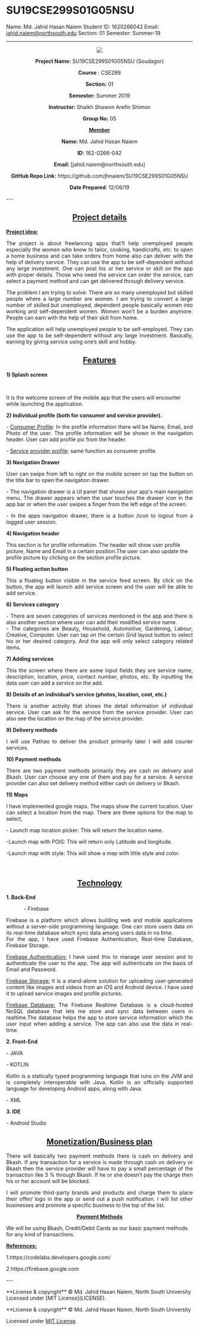 # SU19CSE299S01G05NSU

Name: Md. Jahid Hasan Naiem
Student ID: 1620266042
Email: jahid.naiem@northsouth.edu
Section: 01
Semester: Summer-19

---
<p align="center"><img src="https://github.com/nsusas3/SU19CSE299S01G05NSU/blob/master/Mockup/North-South-University-logo-03.png" /></p>
<p align="center"><strong>Project Name:</strong>&nbsp;SU19CSE299S01G05NSU (Soudagor)</p>
<p align="center"><strong>Course</strong> : CSE299</p>
<p align="center"><strong>Section:</strong> 01</p>
<p align="center"><strong>Semester:</strong> Summer 2019</p>
<p align="center"><strong>Instructor:</strong> Shaikh Shawon Arefin Shimon</p>
<p align="center"><strong>Group No:</strong> 05</p>
<p align="center"><ins><strong><u>Member</u></strong></ins></p>
<p align="center"><strong>Name:&nbsp;</strong>Md. Jahid Hasan Naiem</p>
<p align="center"><strong>ID:</strong> 162-0266-042</p>
<p align="center"><strong>Email:</strong> [jahid.naiem@northsouth.edu]</p>
<p align="center"><strong>GitHub Repo Link:</strong>&nbsp;https://github.com/jhnaiem/SU19CSE299S01G05NSU</p>
<p align="center"><strong>Date Prepared</strong>: 12/06/19</p>
<p>---</p>
<h2 align="center"><ins><strong><u>Project details </u></strong></ins></h2>
<p><ins><strong>Project idea:</strong></ins></p>
<p align="justify">The project is about freelancing apps that&rsquo;ll help unemployed people especially the women who know to tailor, cooking, handicrafts, etc. to open a home business and can take orders from home also can deliver with the help of delivery service. They can use the app to be self-dependent without any large investment. One can post his or her service or skill on the app with proper details. Those who need the service can order the service, can select a payment method and can get delivered through delivery service.</p>
<p align="justify">The problem I am trying to solve: There are so many unemployed but skilled people where a large number are women. I am trying to convert a large number of skilled but unemployed, dependent people basically women into working and self-dependent women. Women won&rsquo;t be a burden anymore. People can earn with the help of their skill from home.</p>
<p align="justify">The application will help unemployed people to be self-employed. They can use the app to be self-dependent without any large investment. Basically, earning by giving service using one&rsquo;s skill and hobby.</p>
<h2 align="center"><ins><strong><u>Features</u></strong></ins></h2>
<p><strong> 1) Splash screen</strong></p>
<p>&nbsp;</p>
<p>It is the welcome screen of the mobile app that the users will encounter while launching the application.</p>
<p><strong> 2) Individual profile (both for consumer and service provider). </strong></p>
<p align="justify">- <ins><u>Consumer Profile</u></ins>: In the profile information there will be Name, Email, and Photo of the user. The profile information will be shown in the navigation header. User can add profile pic from the header.</p>
<p align="justify">- <ins><u>Service provider profile</u></ins>: same function as consumer profile.</p>
<p><strong> 3) Navigation Drawer </strong></p>
<p align="justify">User can swipe from left to right on the mobile screen on tap the button on the title bar to open the navigation drawer.</p>
<p align="justify">- The navigation drawer is a UI panel that shows your app's main navigation menu. The drawer appears when the user touches the drawer icon in the app bar or when the user swipes a finger from the left edge of the screen.</p>
<p align="justify">- In the apps navigation drawer, there is a button /icon to logout from a logged user session.</p>
<p><strong> 4) Navigation header </strong></p>
<palign="justify">This section is for profile information. The header will show user profile picture, Name and Email in a certain position.The user can also update the profile picture by clicking on the section profile picture.</p>
<p><strong> 5) Floating action button </strong></p>
<p align="justify">This a floating button visible in the service feed screen. By click on the button, the app will launch add service screen and the user will be able to add service.</p>
<p><strong> 6) Services category </strong></p>
<p align="justify">- There are seven categories of services mentioned in the app and there is also another section where user can add their modified service name.<br />- The categories are Beauty, Household, Automotive, Gardening, Labour, Creative, Computer. User can tap on the certain Grid layout button to select his or her desired category. And the app will only select category related items.</p>
<p><strong> 7) Adding services </strong></p>
<p align="justify">This the screen where there are some input fields they are service name, description, location, price, contact number, photos, etc. By inputting the data user can add a service on the add.</p>
<p><strong> 8) Details of an individual&rsquo;s service (photos, location, cost, etc.) </strong></p>
<p align="justify">There is another activity that shows the detail information of individual service. User can ask for the service from the service provider. User can also see the location on the map of the service provider.</p>
<p><strong> 9) Delivery methods </strong></p>
<p align="justify">I will use Pathao to deliver the product primarily later I will add courier services.</p>
<p><strong> 10) Payment methods </strong></p>
<p align="justify">There are two payment methods primarily they are cash on delivery and Bkash. User can choose any one of them and pay for a service. A service provider can also set delivery method either cash on delivery or Bkash.</p>
<p><strong> 11) Maps </strong></p>
<p align="justify">I have implemented google maps. The maps show the current location. User can select a location from the map. There are three options for the map to select,</p>
<p>- Launch map location picker: This will return the location name.</p>
<p>-Launch map with POIS: This will return only Latitude and longitude.</p>
<p>-Launch map with style: This will show a map with little style and color.</p>
<p>&nbsp;</p>
<h2 align="center"><ins><u><strong>Technology</strong></u></ins></h2>
<p><strong> 1. Back-End </strong></p>
<ol>
<ol>- Firebase</ol>
</ol>
<p align="justify">Firebase is a platform which allows building web and mobile applications without a server-side programming language. One can store users data on its real-time database which sync data among users data in no time.<br />
For the app, I have used Firebase Authentication, Real-time Database, Firebase Storage.</p>
<p align="justify"><ins><u>Firebase Authentication:</u></ins> I have used this to manage user session and to authenticate the user to the app. The app will authenticate on the basis of Email and Password.</p>
<p align="justify"><ins><u>Firebase Storage:</u></ins> It is a stand-alone solution for uploading user-generated content like images and videos from an iOS and Android device. I have used it to upload service images and profile pictures.</p>
<p align="justify"><ins><u>Firebase Database:</u></ins> The Firebase Realtime Database is a cloud-hosted NoSQL database that lets me store and sync data between users in realtime.The database helps the app to store service information which the user input when adding a service. The app can also use the data in real-time.</p>
<p><strong> 2. Front-End </strong></p>
<p>- JAVA</p>
<p>- KOTLIN</p>
<p align="justify">Kotlin is a statically typed programming language that runs on the JVM and is completely interoperable with Java. Kotlin is an officially supported language for developing Android apps, along with Java.</p>
<p>- XML</p>
<p><strong> 3. IDE </strong></p>
<p>- Android Studio</p>
<h2 align="center"><ins><strong> <u>Monetization/Business plan</u></strong></ins></h2>
<p align="justify">There will basically two payment methods there is cash on delivery and Bkash. If any transaction for a service is made through cash on delivery or Bkash then the service provider will have to pay a small percentage of the transaction like 3 % through Bkash. If he or she doesn&rsquo;t pay the charge then his or her account will be blocked.</p>
<p align="justify">I will promote third-party brands and products and charge them to place their offer/ logo in the app or send out a push notification. I will list other businesses and promote a specific business to the top of the list.</p>
<p align="center"><ins><strong><u>Payment Methods</u></strong></ins></p>
<palign="justify">We will be using Bkash, Credit/Debit Cards as our basic payment methods for any kind of transactions.</p>
<p><ins><u><strong>References:</strong></u></ins></p>
<p>1.https://codelabs.developers.google.com/</p>
<p>2.https://firebase.google.com</p>
<p>---</p>
<p>**License &amp; copyright** &copy; Md. Jahid Hasan Naiem, North South University Licensed under [MIT License](LICENSE).</p>
**License & copyright**
© Md. Jahid Hasan Naiem, North South University

Licensed under [MIT License](LICENSE).
